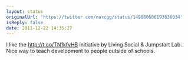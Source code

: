 ```yaml
---
layout: status
originalUrl: 'https://twitter.com/marcgg/status/149860606193836034'
isReply: false
date: 2011-12-22 14:35:27
---
```


I like the http://t.co/TN1kfvHB initiative by Living Social & Jumpstart Lab. Nice way to teach development to people outside of schools.
